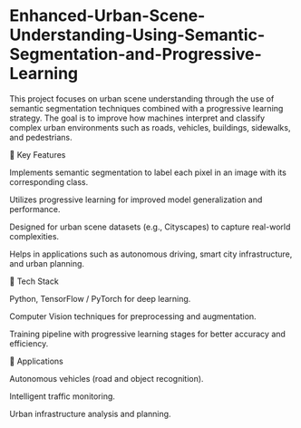 # Enhanced-Urban-Scene-Understanding-Using-Semantic-Segmentation-and-Progressive-Learning
This project focuses on urban scene understanding through the use of semantic segmentation techniques combined with a progressive learning strategy. The goal is to improve how machines interpret and classify complex urban environments such as roads, vehicles, buildings, sidewalks, and pedestrians.

🔹 Key Features

Implements semantic segmentation to label each pixel in an image with its corresponding class.

Utilizes progressive learning for improved model generalization and performance.

Designed for urban scene datasets (e.g., Cityscapes) to capture real-world complexities.

Helps in applications such as autonomous driving, smart city infrastructure, and urban planning.

🔹 Tech Stack

Python, TensorFlow / PyTorch for deep learning.

Computer Vision techniques for preprocessing and augmentation.

Training pipeline with progressive learning stages for better accuracy and efficiency.

🔹 Applications

Autonomous vehicles (road and object recognition).

Intelligent traffic monitoring.

Urban infrastructure analysis and planning.
